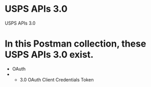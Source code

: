 # USPS APIs 3.0
  USPS APIs 3.0
# In this Postman collection, these USPS APIs 3.0 exist.
* OAuth
* * 3.0 OAuth Client Credentials Token
